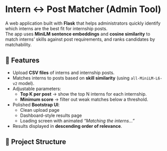 # Intern ↔ Post Matcher (Admin Tool)

A web application built with **Flask** that helps administrators quickly identify which interns are the best fit for internship posts.  
The app uses **MiniLM sentence embeddings** and **cosine similarity** to match interns’ skills against post requirements, and ranks candidates by matchability.

## 🚀 Features
- Upload **CSV files** of interns and internship posts.
- Matches interns to posts based on **skill similarity** (using `all-MiniLM-L6-v2` model).
- Adjustable parameters:
  - **Top K per post** → show the top N interns for each internship.
  - **Minimum score** → filter out weak matches below a threshold.
- Polished **Bootstrap UI**:
  - Clean upload page
  - Dashboard-style results page
  - Loading screen with animated *“Matching the interns…”*
- Results displayed in **descending order of relevance**.

## 📂 Project Structure
